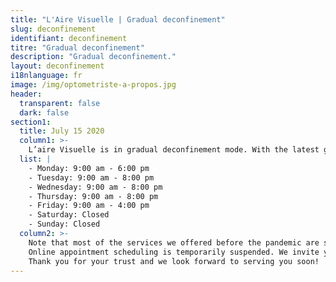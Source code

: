 ```yaml
---
title: "L'Aire Visuelle | Gradual deconfinement"
slug: deconfinement
identifiant: deconfinement
titre: "Gradual deconfinement"
description: "Gradual deconfinement."
layout: deconfinement
i18nlanguage: fr
image: /img/optometriste-a-propos.jpg
header:
  transparent: false
  dark: false
section1:
  title: July 15 2020
  column1: >-
    L’aire Visuelle is in gradual deconfinement mode. With the latest government announcements regarding the COVID situation, we are adapting our schedule to offer more availability. Here are the new hours of operation:<br/> <br/>
  list: |
    - Monday: 9:00 am - 6:00 pm
    - Tuesday: 9:00 am - 8:00 pm
    - Wednesday: 9:00 am - 8:00 pm
    - Thursday: 9:00 am - 8:00 pm
    - Friday: 9:00 am - 4:00 pm
    - Saturday: Closed
    - Sunday: Closed
  column2: >-
    Note that most of the services we offered before the pandemic are still available, but only by appointment.<br/> <br/>
    Online appointment scheduling is temporarily suspended. We invite you to call us at (450) 669-1686 to make an appointment!<br/> <br/>
    Thank you for your trust and we look forward to serving you soon!
---
```

